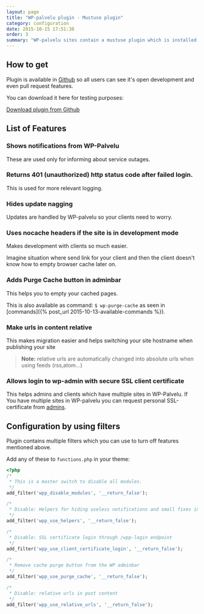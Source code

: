 ```yaml
---
layout: page
title: "WP-palvelu plugin - Mustuse plugin"
category: configuration
date: 2015-10-15 17:51:38
order: 3
summary: "WP-palvelu sites contain a mustuse plugin which is installed in all sites by default. It adds small WordPress fixes, new features and helps WP-palvelu to inform clients about service outages."
---
```

## How to get
Plugin is available in [Github](https://github.com/Seravo/wp-palvelu-plugin) so all users can see it's open development and even pull request features.

You can download it here for testing purposes:

<a class="btn btn-default" href="https://github.com/Seravo/wp-palvelu-plugin/releases"><i class="glyphicon glyphicon-download-alt"></i> Download plugin from Github</a>

## List of Features

### Shows notifications from WP-Palvelu
These are used only for informing about service outages.

### Returns 401 (unauthorized) http status code after failed login.
This is used for more relevant logging.

### Hides update nagging
Updates are handled by WP-palvelu so your clients need to worry.

### Uses nocache headers if the site is in development mode
Makes development with clients so much easier.

Imagine situation where send link for your client and then the client doesn't know how to empty browser cache later on.

### Adds Purge Cache button in adminbar
This helps you to empty your cached pages.

This is also available as command: ``` $ wp-purge-cache ``` as seen in [commands]({% post_url 2015-10-13-available-commands %}).

### Make urls in content relative
This makes migration easier and helps switching your site hostname when publishing your site

> **Note:** relative urls are automatically changed into absolute urls when using feeds (rss,atom...)

### Allows login to wp-admin with secure SSL client certificate

This helps admins and clients which have multiple sites in WP-Palvelu. If You have multiple sites in WP-palvelu you can request personal SSL-certificate from [admins](mailto:wordpress@seravo.fi).

## Configuration by using filters
Plugin contains multiple filters which you can use to turn off features mentioned above.

Add any of these to ```functions.php``` in your theme:

```php
<?php
/*
 * This is a master switch to disable all modules.
 */
add_filter('wpp_disable_modules', '__return_false');

/*
 * Disable: Helpers for hiding useless notifications and small fixes in logging
 */
add_filter('wpp_use_helpers', '__return_false');

/*
 * Disable: SSL certificate login through /wpp-login endpoint
 */
add_filter('wpp_use_client_certificate_login', '__return_false');

/*
 * Remove cache purge button from the WP adminbar
 */
add_filter('wpp_use_purge_cache', '__return_false');

/*
 * Disable: relative urls in post content
 */
add_filter('wpp_use_relative_urls', '__return_false');
```
